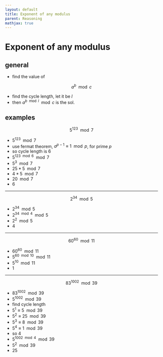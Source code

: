 ```yaml
---
layout: default
title: Exponent of any modulus
parent: Reasoning
mathjax: true
---
```


# Exponent of any modulus

## general

- find the value of

$$a^b \mod c$$

- find the cycle length, let it be $l$
- then $a^{b \mod l} \mod c$ is the sol.


## examples

$$
5^{123} \mod 7
$$

- $5^{123} \mod 7$
- use fermat theorem, $a^{p-1} \equiv 1 \mod p$, for prime $p$
- so cycle length is 6
- $5^{123 \mod 6} \mod 7$
- $5^3 \mod 7$
- $25*5 \mod 7$
- $4*5 \mod 7$
- $20 \mod 7$
- $6$

---

$$
2^{34} \mod 5
$$

- $2^{34} \mod 5$
- $2^{34 \mod 4} \mod 5$
- $2^{2} \mod 5$
- $4$

---

$$
60^{60} \mod 11
$$

- $60^{60} \mod 11$
- $5^{60 \mod 10} \mod 11$
- $5^{10} \mod 11$
- $1$

---

$$
83^{1002} \mod 39
$$

- $83^{1002} \mod 39$
- $5^{1002} \mod 39$
- find cycle length
- $5^{1} \equiv 5 \mod 39$
- $5^{2} \equiv 25 \mod 39$
- $5^{3} \equiv 8 \mod 39$
- $5^{4} \equiv 1 \mod 39$
- so 4 
- $5^{1002 \mod 4} \mod 39$
- $5^{2} \mod 39$
- $25$